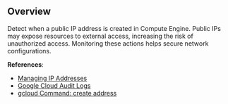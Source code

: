 ## Overview

Detect when a public IP address is created in Compute Engine. Public IPs may expose resources to external access, increasing the risk of unauthorized access. Monitoring these actions helps secure network configurations.

**References**:
- [Managing IP Addresses](https://cloud.google.com/compute/docs/ip-addresses)
- [Google Cloud Audit Logs](https://cloud.google.com/logging/docs/audit)
- [gcloud Command: create address](https://cloud.google.com/sdk/gcloud/reference/compute/addresses/create)